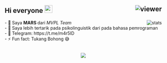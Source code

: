 ## Hi everyone  <img src="https://media.giphy.com/media/hvRJCLFzcasrR4ia7z/giphy.gif" width="25px"> <img align="right" src="https://komarev.com/ghpvc/?username=mvplID&style=flat&color=d83a7c" alt="viewer" />

<img align="right" src="https://github-readme-stats.vercel.app/api?username=mvplID&show_icons=true&theme=radical&include_all_commits=true&count_private=true" alt="stats" />
- 🔭 Saya <b>MARS </b> dari <i>MVPL Team</i></br>
- 🌱 Saya lebih tertarik pada psikolinguistik dari pada bahasa pemrograman<br/>
- 💬 Telegram: https://t.me/m4r5ID <br/>
- ⚡ Fun fact: Tukang Bohong 😅 <br/><br/>


<p align="center">
  <a href="https://github.com/anuraghazra/github-readme-stats">
    <img src="https://github-readme-stats.vercel.app/api/top-langs/?username=mvplID&layout=compact&theme=radical&card_width=800" />
  </a>
<!-- <a href="https://github.com/mvplID">
  <img height="180em" src="https://github-readme-stats.vercel.app/api?username=mvplID&show_icons=true&theme=radical&include_all_commits=true&count_private=true" />
  <img height="180em" src="https://github-readme-stats.vercel.app/api/top-langs/?username=mvplID&layout=compact&theme=radical" />
</a> -->
</p>
